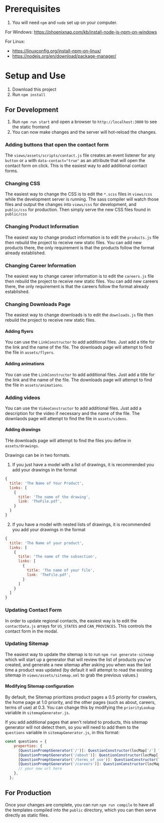 # Prerequisites

1. You will need `npm` and `node` set up on your computer.

For Windows: https://phoenixnap.com/kb/install-node-js-npm-on-windows

For Linux: 
- https://linuxconfig.org/install-npm-on-linux/
- https://nodejs.org/en/download/package-manager/

# Setup and Use

1. Download this project
2. Run `npm install`


## For Development

1. Run `npm run start` and open a browser to `http://localhost:3000` to see the static frontend
2. You can now make changes and the server will hot-reload the changes.

### Adding buttons that open the contact form

The `views/assets/scripts/contact.js` file creates an event listener for any `button` or `a` with `data-contact="true"` 
as an attribute that will open the contact form on click. This is the easiest way to add additional contact forms.

### Changing CSS

The easiest way to change the CSS is to edit the `*.scss` files in `views/css` while the development server is running.
The sass compiler will watch those files and output the changes into `views/css` for development, and `public/css` for
production. Then simply serve the new CSS files found in `public/css`


### Changing Product Information

The easiest way to change product information is to edit the `products.js` file then rebuild the project to receive
new static files. You can add new products there, the only requirement is that the products follow the format already
established.


### Changing Career Information

The easiest way to change career information is to edit the `careers.js` file then rebuild the project to receive
new static files. You can add new careers there, the only requirement is that the careers follow the format already
established.

### Changing Downloads Page

The easiest way to change downloads is to edit the `downloads.js` file then rebuild the project to receive new static
files. 

#### Adding flyers

You can use the `LinkConstructor` to add additional files. Just add a title for the link and the name of the file.
The downloads page will attempt to find the file in `assets/flyers`.

#### Adding animations

You can use the `LinkConstructor` to add additional files. Just add a title for the link and the name of the file.
The downloads page will attempt to find the file in `assets/animations`.

### Adding videos

You can use the `VideoConstructor` to add additional files. Just add a description for the video if necessary and
the name of the file. The downlaods page will attempt to find the file in `assets/videos`.

#### Adding drawings

THe downloads page will attempt to find the files you define in `assets/drawings`.

Drawings can be in two formats. 

1. If you just have a model with a list of drawings, it is recommended you add your drawings in the format

```js
{
  title: 'The Name of Your Product',
  links: [
    {
      title: 'The name of the drawing',
      link: 'TheFile.pdf',
    }
  ]
}
```

2. If you have a model with nested lists of drawings, it is recommended you add your drawings in the format

```js
{
  title: 'The Name of your product',
  links: [
    {
      title: 'The name of the subsection',
      links: [
        {
          title: 'The name of your file',
          link: 'TheFile.pdf',
        }
      ]
    }
  ]
}
```

### Updating Contact Form

In order to update regional contacts, the easiest way is to edit the `contactData.js` arrays for
`US_STATES` and `CAN_PROVINCES`. This controls the contact form in the modal.

### Updating Sitemap

The easiest way to update the sitemap is to run `npm run generate-sitemap` which will start up a generator that will
review the list of products you've created, and generate a new sitemap after asking you when was the last time
a product was updated (by default it will attempt to read the existing sitemap in `views/assets/sitemap.xml` to grab
the previous values.)


#### Modifying Sitemap configuration

By default, the Sitemap prioritizes product pages a 0.5 priority for crawlers, the home page at 1.0 priority, and 
the other pages (such as about, careers, terms of use) at 0.3. You can change this by modifying the `priorityLookup`
variable in `sitemapGenerator.js`.

If you add additional pages that aren't related to products, this sitemap generator will not detect them, so you will
need to add them to the `questions` variable in `sitemapGenerator.js`, in this format:

```js
const questions = {
    properties: {
      [QuestionPromptGenerator('/')]: QuestionConstructor(locMap['/'] ?? currentDate),
      [QuestionPromptGenerator('/about')]: QuestionConstructor(locMap['/about'] ?? currentDate),
      [QuestionPromptGenerator('/terms_of_use')]: QuestionConstructor(locMap['/terms_of_use'] ?? currentDate),
      [QuestionPromptGenerator('/careers')]: QuestionConstructor(locMap['/careers'] ?? currentDate),
      // your new url here
    },
  };
```


## For Production

Once your changes are complete, you can run `npm run compile` to have all the templates compiled into the `public`
directory, which you can then serve directly as static files.
